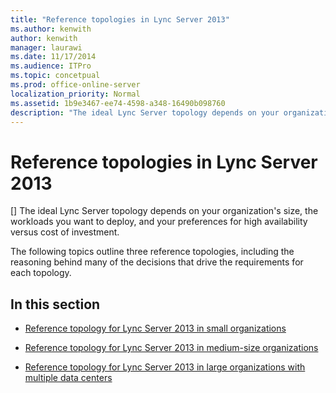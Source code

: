 ```yaml
---
title: "Reference topologies in Lync Server 2013"
ms.author: kenwith
author: kenwith
manager: laurawi
ms.date: 11/17/2014
ms.audience: ITPro
ms.topic: concetpual
ms.prod: office-online-server
localization_priority: Normal
ms.assetid: 1b9e3467-ee74-4598-a348-16490b098760
description: "The ideal Lync Server topology depends on your organization's size, the workloads you want to deploy, and your preferences for high availability versus cost of investment."
---
```


# Reference topologies in Lync Server 2013
[]
The ideal Lync Server topology depends on your organization's size, the workloads you want to deploy, and your preferences for high availability versus cost of investment. 
  
The following topics outline three reference topologies, including the reasoning behind many of the decisions that drive the requirements for each topology.
  
## In this section

- [Reference topology for Lync Server 2013 in small organizations](reference-topology-for-small-organizations.md)
    
- [Reference topology for Lync Server 2013 in medium-size organizations](reference-topology-for-medium-size-organizations.md)
    
- [Reference topology for Lync Server 2013 in large organizations with multiple data centers](reference-topology-for-large-organizations-with-multiple-data-centers.md)
    

